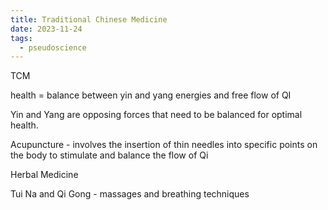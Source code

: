 ```yaml
---
title: Traditional Chinese Medicine
date: 2023-11-24
tags:
  - pseudoscience
---
```

TCM

health = balance between yin and yang energies and free flow of QI

Yin and Yang are opposing forces that need to be balanced for
optimal health.

Acupuncture - involves the insertion of thin needles into
specific points on the body to stimulate and balance the
flow of Qi

Herbal Medicine

Tui Na and Qi Gong - massages and breathing techniques 

